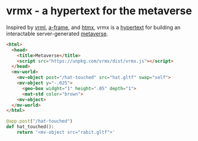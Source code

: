 # vrmx - a hypertext for the metaverse

Inspired by [vrml](https://en.wikipedia.org/wiki/VRML), [a-frame](https://aframe.io/), and [htmx](https://htmx.org/), vrmx is a [hypertext](https://en.wikipedia.org/wiki/Hypertext) for building an interactable server-generated [metaverse](https://en.wikipedia.org/wiki/Metaverse).

```html
<html>
  <head>
    <title>Metaverse</title>
    <script src="https://unpkg.com/vrmx/dist/vrmx.js"></script>
  </head>
  <mv-world>
    <mv-object post="/hat-touched" src="hat.gltf" swap="self">
    <mv-object y="-.025">
      <geo-box widght="1" height=".05" depth="1">
      <mat-std color="brown">
    <mv-object>
  </mv-world>
</html>
```

```python
@app.post("/hat-touched")
def hat_touched():
    return '<mv-object src="rabit.gltf">'
```
